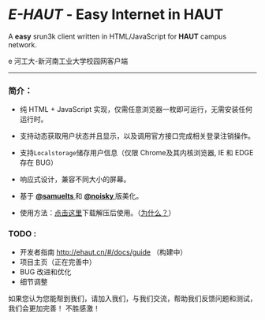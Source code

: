 
# *E-HAUT*  - Easy Internet in HAUT
A  **easy** srun3k client written in HTML/JavaScript for **HAUT** campus network.

e 河工大-新河南工业大学校园网客户端

-------

### 简介：
 -  纯 HTML + JavaScript 实现，仅需任意浏览器一枚即可运行，无需安装任何运行时。
 
 - 支持动态获取用户状态并且显示，以及调用官方接口完成相关登录注销操作。
 
 - 支持`Localstorage`储存用户信息（仅限 Chrome及其内核浏览器, IE 和 EDGE 存在 BUG）

 - 响应式设计，兼容不同大小的屏幕。

 - 基于 <a href="https://github.com/samuelts/srun3k-client/"><b><font>@samuelts </font></b></a> 和 <a href="https://github.com/noisky/srun3k-sb-client/"><b><font>@noisky </font></b></a> 版美化。

 - 使用方法：<a href="http://ehaut.cn/download/lastest.zip">点击这里</a>下载解压后使用。（<a href="https://github.com/ehaut/ehaut/issues/4">为什么？</a>）


### TODO :
  - 开发者指南 http://ehaut.cn/#/docs/guide （构建中）
  - 项目主页（正在完善中）
  - BUG 改进和优化
  - 细节调整
  
如果您认为您能帮到我们，请加入我们，与我们交流，帮助我们反馈问题和测试，我们会更加完善！
不胜感激！
